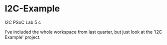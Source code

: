 # I2C-Example
I2C PSoC Lab 5 c

I've included the whole workspace from last quarter, but just look at the 'I2C Example' project.

